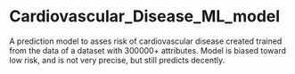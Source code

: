 # Cardiovascular_Disease_ML_model
A prediction model to asses risk of cardiovascular disease created trained from the data of a dataset with 300000+ attributes. Model is biased toward low risk, and is not very precise, but still predicts decently.
